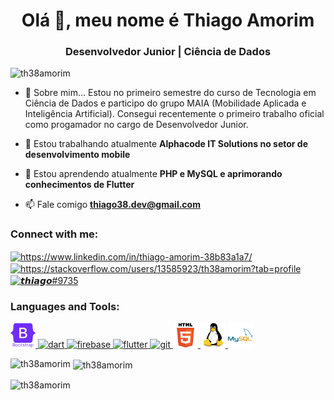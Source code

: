 <h1 align="center">Olá 👋, meu nome é Thiago Amorim</h1>
<h3 align="center">Desenvolvedor Junior | Ciência de Dados</h3>

<p align="left"> <img src="https://komarev.com/ghpvc/?username=th38amorim&label=Profile%20views&color=0e75b6&style=flat" alt="th38amorim" /> </p>

- 📄 Sobre mim... Estou no primeiro semestre do curso de Tecnologia em Ciência de Dados e participo do grupo MAIA (Mobilidade Aplicada e Inteligência Artificial). Consegui recentemente o primeiro trabalho oficial como progamador no cargo de Desenvolvedor Junior.

- 🔭 Estou trabalhando atualmente **Alphacode IT Solutions no setor de desenvolvimento mobile**

- 🌱 Estou aprendendo atualmente **PHP e MySQL e aprimorando conhecimentos de Flutter**

- 📫 Fale comigo **thiago38.dev@gmail.com**

<h3 align="left">Connect with me:</h3>
<p align="left">
<a href="https://linkedin.com/in/https://www.linkedin.com/in/thiago-amorim-38b83a1a7/" target="blank"><img align="center" src="https://cdn.jsdelivr.net/npm/simple-icons@3.0.1/icons/linkedin.svg" alt="https://www.linkedin.com/in/thiago-amorim-38b83a1a7/" height="30" width="40" /></a>
<a href="https://stackoverflow.com/users/https://stackoverflow.com/users/13585923/th38amorim?tab=profile" target="blank"><img align="center" src="https://cdn.jsdelivr.net/npm/simple-icons@3.0.1/icons/stackoverflow.svg" alt="https://stackoverflow.com/users/13585923/th38amorim?tab=profile" height="30" width="40" /></a>
<a href="https://discord.gg/𝙩𝙝𝙞𝙖𝙜𝙤#9735" target="blank"><img align="center" src="https://cdn.jsdelivr.net/npm/simple-icons@3.0.1/icons/discord.svg" alt="𝙩𝙝𝙞𝙖𝙜𝙤#9735" height="30" width="40" /></a>
</p>

<h3 align="left">Languages and Tools:</h3>
<p align="left"> <a href="https://getbootstrap.com" target="_blank"> <img src="https://raw.githubusercontent.com/devicons/devicon/master/icons/bootstrap/bootstrap-plain-wordmark.svg" alt="bootstrap" width="40" height="40"/> </a> <a href="https://dart.dev" target="_blank"> <img src="https://www.vectorlogo.zone/logos/dartlang/dartlang-icon.svg" alt="dart" width="40" height="40"/> </a> <a href="https://firebase.google.com/" target="_blank"> <img src="https://www.vectorlogo.zone/logos/firebase/firebase-icon.svg" alt="firebase" width="40" height="40"/> </a> <a href="https://flutter.dev" target="_blank"> <img src="https://www.vectorlogo.zone/logos/flutterio/flutterio-icon.svg" alt="flutter" width="40" height="40"/> </a> <a href="https://git-scm.com/" target="_blank"> <img src="https://www.vectorlogo.zone/logos/git-scm/git-scm-icon.svg" alt="git" width="40" height="40"/> </a> <a href="https://www.w3.org/html/" target="_blank"> <img src="https://raw.githubusercontent.com/devicons/devicon/master/icons/html5/html5-original-wordmark.svg" alt="html5" width="40" height="40"/> </a> <a href="https://www.linux.org/" target="_blank"> <img src="https://raw.githubusercontent.com/devicons/devicon/master/icons/linux/linux-original.svg" alt="linux" width="40" height="40"/> </a> <a href="https://www.mysql.com/" target="_blank"> <img src="https://raw.githubusercontent.com/devicons/devicon/master/icons/mysql/mysql-original-wordmark.svg" alt="mysql" width="40" height="40"/> </a> </p>

<p><img align="left" src="https://github-readme-stats.vercel.app/api/top-langs?username=th38amorim&show_icons=true&locale=en&layout=compact" alt="th38amorim" /></p>

<p>&nbsp;<img align="center" src="https://github-readme-stats.vercel.app/api?username=th38amorim&show_icons=true&locale=en" alt="th38amorim" /></p>

<p><img align="center" src="https://github-readme-streak-stats.herokuapp.com/?user=th38amorim&" alt="th38amorim" /></p>
